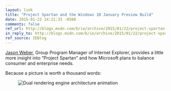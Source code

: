 ```yaml
---
layout: link
title: "Project Spartan and the Windows 10 January Preview Build"
date: 2015-01-22 14:21:33 -0500
comments: false
ref_url: http://blogs.msdn.com/b/ie/archive/2015/01/22/project-spartan-and-the-windows-10-january-preview-build.aspx
in_reply_to: http://blogs.msdn.com/b/ie/archive/2015/01/22/project-spartan-and-the-windows-10-january-preview-build.aspx
ref_source: IEBlog
---
```


[Jason Weber](http://www.jasonweber.com/), Group Program Manager of Internet Explorer, provides a little more insight into “Project Spartan” and how Microsoft plans to balance consumer and enterprise needs.

Because a picture is worth a thousand words:

<figure id="2015-01-22-1" class="media-container">
	<img src="http://blogs.msdn.com/cfs-file.ashx/__key/communityserver-blogs-components-weblogfiles/00-00-00-38-71-metablogapi/3644.psatwjpb_2D00_image3.gif" alt="Dual rendering engine architecture animation">
</figure>